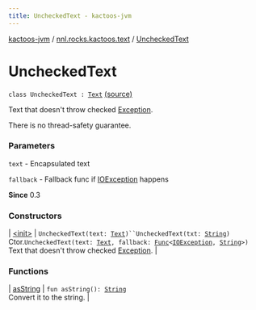 ```yaml
---
title: UncheckedText - kactoos-jvm
---
```


[kactoos-jvm](../../index.html) / [nnl.rocks.kactoos.text](../index.html) / [UncheckedText](./index.html)

# UncheckedText

`class UncheckedText : `[`Text`](../../nnl.rocks.kactoos/-text/index.html) [(source)](https://github.com/neonailol/kactoos/blob/master/kactoos-jvm/src/main/kotlin/nnl/rocks/kactoos/text/UncheckedText.kt#L20)

Text that doesn't throw checked [Exception](https://kotlinlang.org/api/latest/jvm/stdlib/kotlin/-exception/index.html).

There is no thread-safety guarantee.

### Parameters

`text` - Encapsulated text

`fallback` - Fallback func if [IOException](http://docs.oracle.com/javase/8/docs/api/java/io/IOException.html) happens

**Since**
0.3

### Constructors

| [&lt;init&gt;](-init-.html) | `UncheckedText(text: `[`Text`](../../nnl.rocks.kactoos/-text/index.html)`)``UncheckedText(txt: `[`String`](https://kotlinlang.org/api/latest/jvm/stdlib/kotlin/-string/index.html)`)`<br>Ctor.`UncheckedText(text: `[`Text`](../../nnl.rocks.kactoos/-text/index.html)`, fallback: `[`Func`](../../nnl.rocks.kactoos/-func/index.html)`<`[`IOException`](http://docs.oracle.com/javase/8/docs/api/java/io/IOException.html)`, `[`String`](https://kotlinlang.org/api/latest/jvm/stdlib/kotlin/-string/index.html)`>)`<br>Text that doesn't throw checked [Exception](https://kotlinlang.org/api/latest/jvm/stdlib/kotlin/-exception/index.html). |

### Functions

| [asString](as-string.html) | `fun asString(): `[`String`](https://kotlinlang.org/api/latest/jvm/stdlib/kotlin/-string/index.html)<br>Convert it to the string. |

